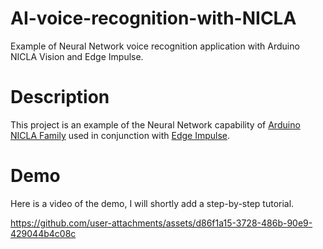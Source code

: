 # AI-voice-recognition-with-NICLA
Example of Neural Network voice recognition application with Arduino NICLA Vision and Edge Impulse.

# Description
This project is an example of the Neural Network capability of [Arduino NICLA Family](https://store.arduino.cc/products/nicla-vision?gad_source=1&gclid=Cj0KCQiA_qG5BhDTARIsAA0UHSLsLmJM_dhK07j_Ir8Xx6oSqqax4-N7j_IHBYMrAPCdQvO6A8iODSkaAuA1EALw_wcB) used in conjunction with [Edge Impulse](https://edgeimpulse.com/). 

# Demo
Here is a video of the demo, I will shortly add a step-by-step tutorial.


https://github.com/user-attachments/assets/d86f1a15-3728-486b-90e9-429044b4c08c


